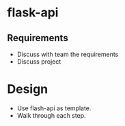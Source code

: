 # flask-api
## Requirements

- Discuss with team the requirements
- Discuss project

# Design

- Use flash-api as template.
- Walk through each step.
